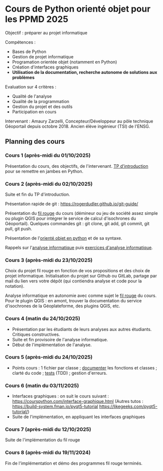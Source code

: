 # Cours de Python orienté objet pour les PPMD 2025

Objectif : préparer au projet informatique

Compétences :
 + Bases de Python
 + Gestion de projet informatique
 + Programation orientée objet (notamment en Python)
 + Création d'interfaces graphiques
 + **Utilisation de la documentation, recherche autonome de solutions aux problèmes**

Evaluation sur 4 critères :
 + Qualité de l'analyse
 + Qualité de la programmation
 + Gestion du projet et des outils
 + Participation en cours

Intervenant :
Amaury Zarzelli, Concepteur/Développeur au pôle technique Géoportail depuis octobre 2018. Ancien élève ingénieur (TSI) de l'ENSG.

## Planning des cours

### Cours 1 (après-midi du 01/10/2025)
Présentation du cours, des objectifs, de l'intervenant.
[TP d'introduction](tp/intro.md) pour se remettre en jambes en Python.

### Cours 2 (après-midi du 02/10/2025)

Suite et fin du TP d'introduction.

Présentation rapide de git : https://rogerdudler.github.io/git-guide/

Présentation du [fil rouge](fil_rouge) du cours (démineur ou jeu de société assez simple ou plugin QGIS pour intégrer le service de calcul d'isochrones du Géoportail). Quelques commandes git : git clone, git add, git commit, git pull, git push.

Présentation de l'[orienté objet en python](supports_cours/Presentation_Python_objet.md) et de sa syntaxe.

Rappels sur l'[analyse informatique](supports_cours/Analyse_informatique_presentation.md) puis [exercices d'analyse informatique](supports_cours/Analyse_informatique_exercices.pdf).

### Cours 3 (après-midi du 23/10/2025)
Choix du projet fil rouge en fonction de vos propositions et des choix de projet informatique.  Initialisation du projet sur Github ou GitLab, partage par mail du lien vers votre dépôt (qui contiendra analyse et code pour la notation).  

Analyse informatique en autonomie avec comme sujet le [fil rouge](fil_rouge) du cours. Pour le plugin QGIS : en amont, trouver la documentation du service d'isochrones de la Géoplateforme, des plugins QGIS, etc.

### Cours 4 (matin du 24/10/2025)
- Présentation par les étudiants de leurs analyses aux autres étudiants. Critiques constructives.
- Suite et fin provisoire de l'analyse informatique.
- Début de l'implémentation de l'analyse.

### Cours 5 (après-midi du 24/10/2025)
- Points cours : 1 fichier par classe ; [documenter](fil_rouge/documentation_et_tests.md) les fonctions et classes ; clarté du code ; [tests](fil_rouge/documentation_et_tests.md) (TDD) ; gestion d'erreurs.

### Cours 6 (matin du 03/11/2025)
- Interfaces graphiques : on suit le cours suivant : https://courspython.com/interface-graphique.html (Autres tutos : https://build-system.fman.io/pyqt5-tutorial https://likegeeks.com/pyqt5-tutorial/)
- Suite de l'implémentation, en appliquant les interfaces graphiques

### Cours 7 (après-midi du 12/10/2025)
Suite de l'implémentation du fil rouge

### Cours 8 (après-midi du 19/11/2024)
Fin de l'implémentation et démo des programmes fil rouge terminés.
